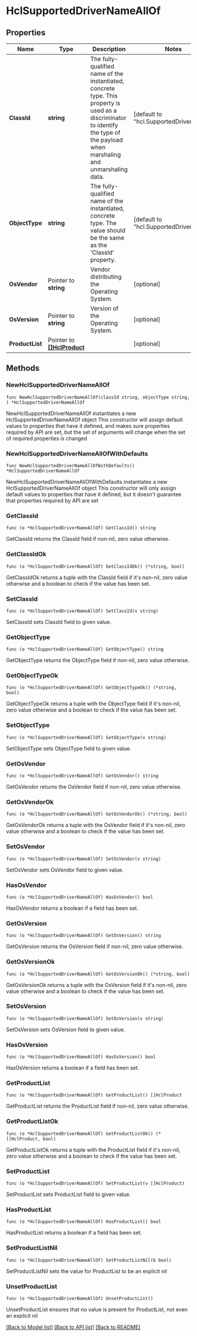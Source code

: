 # HclSupportedDriverNameAllOf

## Properties

Name | Type | Description | Notes
------------ | ------------- | ------------- | -------------
**ClassId** | **string** | The fully-qualified name of the instantiated, concrete type. This property is used as a discriminator to identify the type of the payload when marshaling and unmarshaling data. | [default to "hcl.SupportedDriverName"]
**ObjectType** | **string** | The fully-qualified name of the instantiated, concrete type. The value should be the same as the &#39;ClassId&#39; property. | [default to "hcl.SupportedDriverName"]
**OsVendor** | Pointer to **string** | Vendor distributing the Operating System. | [optional] 
**OsVersion** | Pointer to **string** | Version of the Operating System. | [optional] 
**ProductList** | Pointer to [**[]HclProduct**](HclProduct.md) |  | [optional] 

## Methods

### NewHclSupportedDriverNameAllOf

`func NewHclSupportedDriverNameAllOf(classId string, objectType string, ) *HclSupportedDriverNameAllOf`

NewHclSupportedDriverNameAllOf instantiates a new HclSupportedDriverNameAllOf object
This constructor will assign default values to properties that have it defined,
and makes sure properties required by API are set, but the set of arguments
will change when the set of required properties is changed

### NewHclSupportedDriverNameAllOfWithDefaults

`func NewHclSupportedDriverNameAllOfWithDefaults() *HclSupportedDriverNameAllOf`

NewHclSupportedDriverNameAllOfWithDefaults instantiates a new HclSupportedDriverNameAllOf object
This constructor will only assign default values to properties that have it defined,
but it doesn't guarantee that properties required by API are set

### GetClassId

`func (o *HclSupportedDriverNameAllOf) GetClassId() string`

GetClassId returns the ClassId field if non-nil, zero value otherwise.

### GetClassIdOk

`func (o *HclSupportedDriverNameAllOf) GetClassIdOk() (*string, bool)`

GetClassIdOk returns a tuple with the ClassId field if it's non-nil, zero value otherwise
and a boolean to check if the value has been set.

### SetClassId

`func (o *HclSupportedDriverNameAllOf) SetClassId(v string)`

SetClassId sets ClassId field to given value.


### GetObjectType

`func (o *HclSupportedDriverNameAllOf) GetObjectType() string`

GetObjectType returns the ObjectType field if non-nil, zero value otherwise.

### GetObjectTypeOk

`func (o *HclSupportedDriverNameAllOf) GetObjectTypeOk() (*string, bool)`

GetObjectTypeOk returns a tuple with the ObjectType field if it's non-nil, zero value otherwise
and a boolean to check if the value has been set.

### SetObjectType

`func (o *HclSupportedDriverNameAllOf) SetObjectType(v string)`

SetObjectType sets ObjectType field to given value.


### GetOsVendor

`func (o *HclSupportedDriverNameAllOf) GetOsVendor() string`

GetOsVendor returns the OsVendor field if non-nil, zero value otherwise.

### GetOsVendorOk

`func (o *HclSupportedDriverNameAllOf) GetOsVendorOk() (*string, bool)`

GetOsVendorOk returns a tuple with the OsVendor field if it's non-nil, zero value otherwise
and a boolean to check if the value has been set.

### SetOsVendor

`func (o *HclSupportedDriverNameAllOf) SetOsVendor(v string)`

SetOsVendor sets OsVendor field to given value.

### HasOsVendor

`func (o *HclSupportedDriverNameAllOf) HasOsVendor() bool`

HasOsVendor returns a boolean if a field has been set.

### GetOsVersion

`func (o *HclSupportedDriverNameAllOf) GetOsVersion() string`

GetOsVersion returns the OsVersion field if non-nil, zero value otherwise.

### GetOsVersionOk

`func (o *HclSupportedDriverNameAllOf) GetOsVersionOk() (*string, bool)`

GetOsVersionOk returns a tuple with the OsVersion field if it's non-nil, zero value otherwise
and a boolean to check if the value has been set.

### SetOsVersion

`func (o *HclSupportedDriverNameAllOf) SetOsVersion(v string)`

SetOsVersion sets OsVersion field to given value.

### HasOsVersion

`func (o *HclSupportedDriverNameAllOf) HasOsVersion() bool`

HasOsVersion returns a boolean if a field has been set.

### GetProductList

`func (o *HclSupportedDriverNameAllOf) GetProductList() []HclProduct`

GetProductList returns the ProductList field if non-nil, zero value otherwise.

### GetProductListOk

`func (o *HclSupportedDriverNameAllOf) GetProductListOk() (*[]HclProduct, bool)`

GetProductListOk returns a tuple with the ProductList field if it's non-nil, zero value otherwise
and a boolean to check if the value has been set.

### SetProductList

`func (o *HclSupportedDriverNameAllOf) SetProductList(v []HclProduct)`

SetProductList sets ProductList field to given value.

### HasProductList

`func (o *HclSupportedDriverNameAllOf) HasProductList() bool`

HasProductList returns a boolean if a field has been set.

### SetProductListNil

`func (o *HclSupportedDriverNameAllOf) SetProductListNil(b bool)`

 SetProductListNil sets the value for ProductList to be an explicit nil

### UnsetProductList
`func (o *HclSupportedDriverNameAllOf) UnsetProductList()`

UnsetProductList ensures that no value is present for ProductList, not even an explicit nil

[[Back to Model list]](../README.md#documentation-for-models) [[Back to API list]](../README.md#documentation-for-api-endpoints) [[Back to README]](../README.md)


